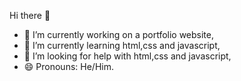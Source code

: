 Hi there 👋

- 🔭 I’m currently working on a portfolio website,
- 🌱 I’m currently learning html,css and javascript,
- 🤔 I’m looking for help with html,css and javascript,
- 😄 Pronouns: He/Him.
